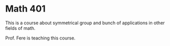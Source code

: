 # Math 401

This is a course about symmetrical group and bunch of applications in other fields of math.

Prof. Fere is teaching this course.
